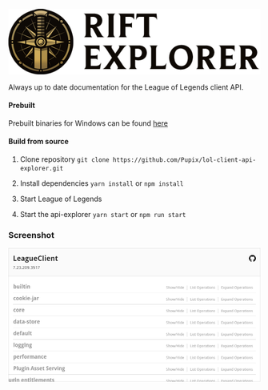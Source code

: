 ![Rift Explorer logo](assets/logo.png?raw=true)

Always up to date documentation for the League of Legends client API.

#### Prebuilt

Prebuilt binaries for Windows can be found [here](https://github.com/Pupix/rift-explorer/releases)

#### Build from source

1. Clone repository
`git clone https://github.com/Pupix/lol-client-api-explorer.git`

2. Install dependencies
`yarn install` or `npm install`

3. Start League of Legends

4. Start the api-explorer
`yarn start` or `npm run start`

### Screenshot

![Client screenshot](assets/screenshot.png?raw=true)
